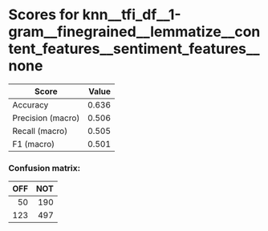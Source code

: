 # Scores for knn__tfi_df__1-gram__finegrained__lemmatize__content_features__sentiment_features__none
|      Score      |Value|
|-----------------|----:|
|Accuracy         |0.636|
|Precision (macro)|0.506|
|Recall (macro)   |0.505|
|F1 (macro)       |0.501|

### Confusion matrix:
|OFF|NOT|
|--:|--:|
| 50|190|
|123|497|
